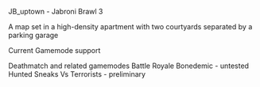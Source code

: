 JB_uptown - Jabroni Brawl 3

A map set in a high-density apartment with two courtyards separated by a parking garage

Current Gamemode support

Deathmatch and related gamemodes
Battle Royale
Bonedemic - untested
Hunted
Sneaks Vs Terrorists - preliminary
